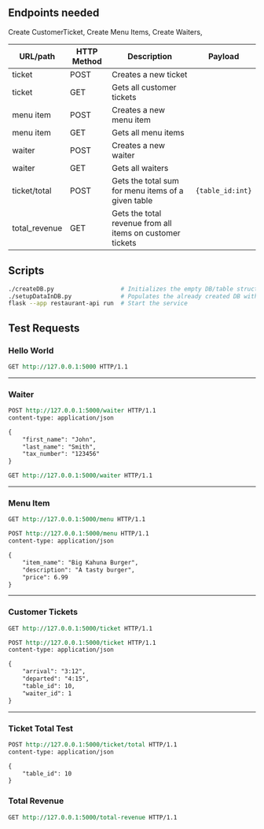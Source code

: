 ## Endpoints needed
Create CustomerTicket, Create Menu Items, Create Waiters,

URL/path            | HTTP Method | Description                                                         | Payload
---------           | ----------- | ------------------------------------------------------------------- | ----
ticket              | POST        | Creates a new ticket
ticket              | GET         | Gets all customer tickets
menu item           | POST        | Creates a new menu item
menu item           | GET         | Gets all menu items
waiter              | POST        | Creates a new waiter
waiter              | GET         | Gets all waiters
ticket/total        | POST        | Gets the total sum for menu items of a given table                 | `{table_id:int}`
total_revenue       | GET         | Gets the total revenue from all items on customer tickets

## Scripts
```bash
./createDB.py                   # Initializes the empty DB/table structure
./setupDataInDB.py              # Populates the already created DB with some test data.
flask --app restaurant-api run  # Start the service
```

## Test Requests

### Hello World
```rest
GET http://127.0.0.1:5000 HTTP/1.1
```
---
### Waiter

```rest
POST http://127.0.0.1:5000/waiter HTTP/1.1
content-type: application/json

{
    "first_name": "John",
    "last_name": "Smith",
    "tax_number": "123456"
}
```

```rest
GET http://127.0.0.1:5000/waiter HTTP/1.1
```
---
### Menu Item
```rest
GET http://127.0.0.1:5000/menu HTTP/1.1
```

```rest
POST http://127.0.0.1:5000/menu HTTP/1.1
content-type: application/json

{
    "item_name": "Big Kahuna Burger",
    "description": "A tasty burger",
    "price": 6.99
}
```
---

### Customer Tickets
```rest
GET http://127.0.0.1:5000/ticket HTTP/1.1
```

```rest
POST http://127.0.0.1:5000/ticket HTTP/1.1
content-type: application/json

{
    "arrival": "3:12",
    "departed": "4:15",
    "table_id": 10,
    "waiter_id": 1
}
```


---

### Ticket Total Test
```rest
POST http://127.0.0.1:5000/ticket/total HTTP/1.1
content-type: application/json

{
    "table_id": 10
}
```

### Total Revenue

```rest
GET http://127.0.0.1:5000/total-revenue HTTP/1.1
```
